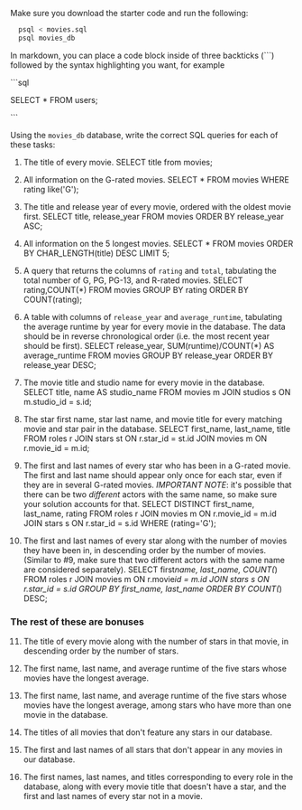 Make sure you download the starter code and run the following:

```sh
  psql < movies.sql
  psql movies_db
```

In markdown, you can place a code block inside of three backticks (```) followed by the syntax highlighting you want, for example

\```sql

SELECT \* FROM users;

\```

Using the `movies_db` database, write the correct SQL queries for each of these tasks:

1.  The title of every movie.
    SELECT title from movies;

2.  All information on the G-rated movies.
    SELECT \* FROM movies WHERE rating like('G');

3.  The title and release year of every movie, ordered with the
    oldest movie first.
    SELECT title, release_year FROM movies ORDER BY release_year ASC;
4.  All information on the 5 longest movies.
    SELECT \* FROM movies ORDER BY CHAR_LENGTH(title) DESC LIMIT 5;
5.  A query that returns the columns of `rating` and `total`, tabulating the
    total number of G, PG, PG-13, and R-rated movies.
    SELECT rating,COUNT(\*) FROM movies GROUP BY rating ORDER BY COUNT(rating);
6.  A table with columns of `release_year` and `average_runtime`,
    tabulating the average runtime by year for every movie in the database. The data should be in reverse chronological order (i.e. the most recent year should be first).
    SELECT release_year, SUM(runtime)/COUNT(\*) AS average_runtime FROM movies GROUP BY release_year ORDER BY release_year DESC;
7.  The movie title and studio name for every movie in the
    database.
    SELECT title, name AS studio_name FROM movies m JOIN studios s ON m.studio_id = s.id;
8.  The star first name, star last name, and movie title for every
    matching movie and star pair in the database.
    SELECT first_name, last_name, title FROM roles r JOIN stars st ON r.star_id = st.id JOIN movies m ON r.movie_id = m.id;

9.  The first and last names of every star who has been in a G-rated movie. The first and last name should appear only once for each star, even if they are in several G-rated movies. _IMPORTANT NOTE_: it's possible that there can be two _different_ actors with the same name, so make sure your solution accounts for that.
    SELECT DISTINCT first_name, last_name, rating FROM roles r JOIN movies m ON r.movie_id = m.id JOIN stars s ON r.star_id = s.id WHERE (rating='G');
10. The first and last names of every star along with the number
    of movies they have been in, in descending order by the number of movies. (Similar to #9, make sure
    that two different actors with the same name are considered separately).
    SELECT first*name, last_name, COUNT(*) FROM roles r JOIN movies m ON r.movie*id = m.id JOIN stars s ON r.star_id = s.id GROUP BY first_name, last_name ORDER BY COUNT(*) DESC;

### The rest of these are bonuses

11. The title of every movie along with the number of stars in
    that movie, in descending order by the number of stars.

12. The first name, last name, and average runtime of the five
    stars whose movies have the longest average.

13. The first name, last name, and average runtime of the five
    stars whose movies have the longest average, among stars who have more than one movie in the database.

14. The titles of all movies that don't feature any stars in our
    database.

15. The first and last names of all stars that don't appear in any movies in our database.

16. The first names, last names, and titles corresponding to every
    role in the database, along with every movie title that doesn't have a star, and the first and last names of every star not in a movie.

